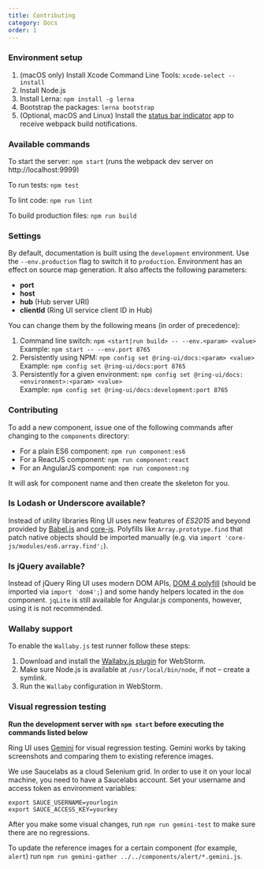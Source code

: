 ```yaml
---
title: Contributing
category: Docs
order: 1
---
```


### Environment setup

1. (macOS only) Install Xcode Command Line Tools: `xcode-select --install`
2. Install Node.js
3. Install Lerna: `npm install -g lerna`
4. Bootstrap the packages: `lerna bootstrap`
5. (Optional, macOS and Linux) Install the [status bar indicator](https://github.com/roman01la/anybar-webpack#known-apps) app to receive webpack build notifications.

### Available commands

To start the server: `npm start` (runs the webpack dev server on http://localhost:9999)

To run tests: `npm test`

To lint code: `npm run lint`

To build production files: `npm run build`

### Settings

By default, documentation is built using the `development` environment.
Use the `--env.production` flag to switch it to `production`.
Environment has an effect on source map generation. It also affects the following parameters:

 * **port**
 * **host**
 * **hub** (Hub server URI)
 * **clientId** (Ring UI service client ID in Hub)

You can change them by the following means (in order of precedence):

1. Command line switch: `npm <start|run build> -- --env.<param> <value>`
Example: `npm start -- --env.port 8765`
2. Persistently using NPM: `npm config set @ring-ui/docs:<param> <value>`
Example: `npm config set @ring-ui/docs:port 8765`
3. Persistently for a given environment: `npm config set @ring-ui/docs:<environment>:<param> <value>`  
Example: `npm config set @ring-ui/docs:development:port 8765`

### Contributing

To add a new component, issue one of the following commands after changing to the `components` directory:
  * For a plain ES6 component: `npm run component:es6`
  * For a ReactJS component: `npm run component:react`
  * For an AngularJS component: `npm run component:ng`
  
It will ask for component name and then create the skeleton for you.

### Is Lodash or Underscore available?

Instead of utility libraries Ring UI uses new features of *ES2015* and beyond provided by [Babel.js](https://babeljs.io) and [core-js](https://github.com/zloirock/core-js/).
Polyfills like `Array.prototype.find` that patch native objects should be imported manually (e.g. via `import 'core-js/modules/es6.array.find';`).

### Is jQuery available?

Instead of jQuery Ring UI uses modern DOM APIs, [DOM 4 polyfill](https://github.com/WebReflection/dom4) (should be imported via `import 'dom4';`) 
and some handy helpers located in the `dom` component. `jqLite` is still available for Angular.js components, however, using it is not recommended.

### Wallaby support

To enable the `Wallaby.js` test runner follow these steps:
 
1. Download and install the [Wallaby.js plugin](http://wallabyjs.com/) for WebStorm.
2. Make sure Node.js is available at `/usr/local/bin/node`, if not – create a symlink.  
3. Run the `Wallaby` configuration in WebStorm.

### Visual regression testing

**Run the development server with `npm start` before executing the commands listed below**

Ring UI uses [Gemini](https://ru.bem.info/tools/testing/gemini) for visual regression testing. Gemini works
by taking screenshots and comparing them to existing reference images. 

We use Saucelabs as a cloud Selenium grid. In order to use it on your local machine, you need to have 
a Saucelabs account. Set your username and access token as environment variables:
```
export SAUCE_USERNAME=yourlogin
export SAUCE_ACCESS_KEY=yourkey
```

After you make some visual changes, run `npm run gemini-test` to make sure there are no regressions.

To update the reference images for a certain component (for example, `alert`) run 
`npm run gemini-gather ../../components/alert/*.gemini.js`.
